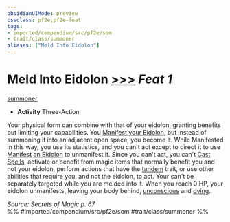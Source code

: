 ```yaml
---
obsidianUIMode: preview
cssclass: pf2e,pf2e-feat
tags:
- imported/compendium/src/pf2e/som
- trait/class/summoner
aliases: ["Meld Into Eidolon"]
---
```

# Meld Into Eidolon  [>>>](chapter-9-playing-the-game.md#Actions "Three-Action") *Feat 1*  
[summoner](rules/traits/summoner-som.md)  

- **Activity** Three-Action

Your physical form can combine with that of your eidolon, granting benefits but limiting your capabilities. You [Manifest your Eidolon](manifest-eidolon-som.md), but instead of summoning it into an adjacent open space, you become it. While Manifested in this way, you use its statistics, and you can't act except to direct it to use [Manifest an Eidolon](manifest-eidolon-som.md) to unmanifest it. Since you can't act, you can't [Cast Spells](cast-a-spell.md), activate or benefit from magic items that normally benefit you and not your eidolon, perform actions that have the [tandem](tandem-som.md) trait, or use other abilities that require you, and not the eidolon, to act. Your can't be separately targeted while you are melded into it. When you reach 0 HP, your eidolon unmanifests, leaving your body behind, [unconscious](conditions.md#Unconscious) and [dying](conditions.md#Dying).

*Source: Secrets of Magic p. 67*  
%% #imported/compendium/src/pf2e/som #trait/class/summoner %%